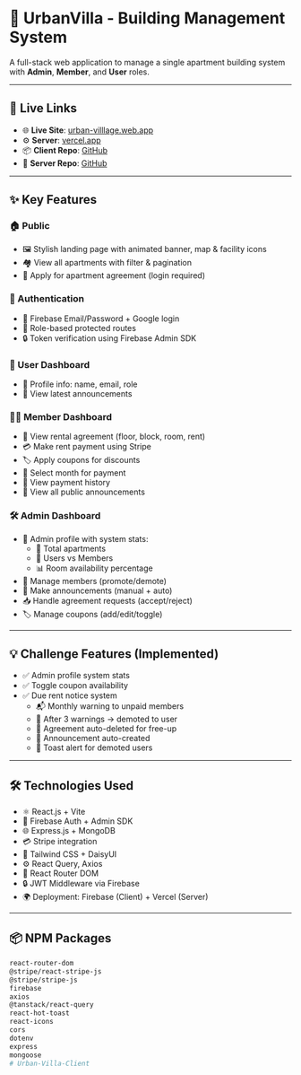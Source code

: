 # 🏢 UrbanVilla - Building Management System

A full-stack web application to manage a single apartment building system with **Admin**, **Member**, and **User** roles.

---

## 🔗 Live Links

- 🌐 **Live Site**: [urban-villlage.web.app](https://urban-villlage-c50c6.web.app)  
- ⚙️ **Server**: [vercel.app](https://b11a12-server-side-mdp-arvezsarkar.vercel.app)  
- 📦 **Client Repo**: [GitHub](https://github.com/Programming-Hero-Web-Course4/b11a12-client-side-MDParvezsarkar)  
- 🔧 **Server Repo**: [GitHub](https://github.com/Programming-Hero-Web-Course4/b11a12-server-side-MDParvezsarkar)  

---

## ✨ Key Features

### 🏠 Public

- 🖼️ Stylish landing page with animated banner, map & facility icons  
- 🏘️ View all apartments with filter & pagination  
- 📝 Apply for apartment agreement (login required)  

### 🔐 Authentication

- 🔑 Firebase Email/Password + Google login  
- 🧩 Role-based protected routes  
- 🔒 Token verification using Firebase Admin SDK  

### 👤 User Dashboard

- 📇 Profile info: name, email, role  
- 📢 View latest announcements  

### 🧑‍💼 Member Dashboard

- 📃 View rental agreement (floor, block, room, rent)  
- 💳 Make rent payment using Stripe  
- 🏷️ Apply coupons for discounts  
- 📅 Select month for payment  
- 📜 View payment history  
- 📢 View all public announcements  

### 🛠️ Admin Dashboard

- 🧾 Admin profile with system stats:
  - 🏢 Total apartments  
  - 👥 Users vs Members  
  - 📊 Room availability percentage  
- 👥 Manage members (promote/demote)  
- 📣 Make announcements (manual + auto)  
- 📥 Handle agreement requests (accept/reject)  
- 🏷️ Manage coupons (add/edit/toggle)  

---

## 💡 Challenge Features (Implemented)

- ✅ Admin profile system stats  
- ✅ Toggle coupon availability  
- ✅ Due rent notice system  
  - 📬 Monthly warning to unpaid members  
  - 🛑 After 3 warnings → demoted to user  
  - 🧹 Agreement auto-deleted for free-up  
  - 📢 Announcement auto-created  
  - 🔔 Toast alert for demoted users  

---

## 🛠️ Technologies Used

- ⚛️ React.js + Vite  
- 🔐 Firebase Auth + Admin SDK  
- 🌐 Express.js + MongoDB  
- 💳 Stripe integration  
- 🎨 Tailwind CSS + DaisyUI  
- ⚙️ React Query, Axios  
- 🔁 React Router DOM  
- 🔒 JWT Middleware via Firebase  
- 🌍 Deployment: Firebase (Client) + Vercel (Server)  

---

## 📦 NPM Packages

```bash
react-router-dom  
@stripe/react-stripe-js  
@stripe/stripe-js  
firebase  
axios  
@tanstack/react-query  
react-hot-toast  
react-icons  
cors  
dotenv  
express  
mongoose  
# Urban-Villa-Client
